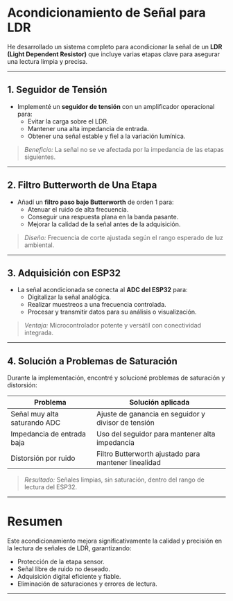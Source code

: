 # Acondicionamiento de Señal para LDR

He desarrollado un sistema completo para acondicionar la señal de un **LDR (Light Dependent Resistor)** que incluye varias etapas clave para asegurar una lectura limpia y precisa.

---

## 1. Seguidor de Tensión

- Implementé un **seguidor de tensión** con un amplificador operacional para:
  - Evitar la carga sobre el LDR.
  - Mantener una alta impedancia de entrada.
  - Obtener una señal estable y fiel a la variación lumínica.

>  *Beneficio:* La señal no se ve afectada por la impedancia de las etapas siguientes.

---

##  2. Filtro Butterworth de Una Etapa

- Añadí un **filtro paso bajo Butterworth** de orden 1 para:
  - Atenuar el ruido de alta frecuencia.
  - Conseguir una respuesta plana en la banda pasante.
  - Mejorar la calidad de la señal antes de la adquisición.

>  *Diseño:* Frecuencia de corte ajustada según el rango esperado de luz ambiental.

---

##  3. Adquisición con ESP32

- La señal acondicionada se conecta al **ADC del ESP32** para:
  - Digitalizar la señal analógica.
  - Realizar muestreos a una frecuencia controlada.
  - Procesar y transmitir datos para su análisis o visualización.

>  *Ventaja:* Microcontrolador potente y versátil con conectividad integrada.

---

##  4. Solución a Problemas de Saturación

Durante la implementación, encontré y solucioné problemas de saturación y distorsión:

| Problema                  | Solución aplicada                                 |
|---------------------------|--------------------------------------------------|
| Señal muy alta saturando ADC | Ajuste de ganancia en seguidor y divisor de tensión |
| Impedancia de entrada baja    | Uso del seguidor para mantener alta impedancia      |
| Distorsión por ruido          | Filtro Butterworth ajustado para mantener linealidad |

>  *Resultado:* Señales limpias, sin saturación, dentro del rango de lectura del ESP32.

---

#  **Resumen**

Este acondicionamiento mejora significativamente la calidad y precisión en la lectura de señales de LDR, garantizando:

- Protección de la etapa sensor.
- Señal libre de ruido no deseado.
- Adquisición digital eficiente y fiable.
- Eliminación de saturaciones y errores de lectura.

---
